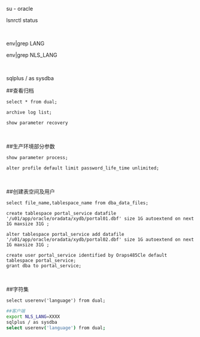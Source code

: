 su - oracle

lsnrctl status



<br>

env|grep LANG

env|grep NLS_LANG



<br>

sqlplus / as sysdba

##查看归档

```oracle
select * from dual;

archive log list;

show parameter recovery
```



<br>

##生产环境部分参数

```oracle
show parameter process;

alter profile default limit password_life_time unlimited;
```



<br>

##创建表空间及用户

```oracle
select file_name,tablespace_name from dba_data_files;

create tablespace portal_service datafile '/u01/app/oracle/oradata/xydb/portal01.dbf' size 1G autoextend on next 1G maxsize 31G ;

alter tablespace portal_service add datafile '/u01/app/oracle/oradata/xydb/portal02.dbf' size 1G autoextend on next 1G maxsize 31G ;

create user portal_service identified by Oraps485Cle default tablespace portal_service;
grant dba to portal_service;
```



<br>

##字符集

```
select userenv('language') from dual;
```

```bash
##客户端
export NLS_LANG=XXXX
sqlplus / as sysdba
select userenv('language') from dual;
```

